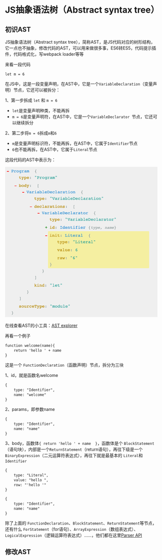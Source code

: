 # JS抽象语法树（Abstract syntax tree）

## 初识AST
JS抽象语法树（Abstract syntax tree），简称AST，是JS代码对应的树形结构，它一点也不抽象，修改代码的AST，可以用来做很多事，ES6转ES5，代码提示插件，代码格式化，写webpack loader等等    

来看一段代码  

```
let m = 6
```
在JS中，这是一段变量声明，在AST中，它是一个```VariableDeclaration```（变量声明）节点，它还可以被拆分：  

1、第一步拆成 ```let``` 和 ```m = 6```  

* ```let```是变量声明种类，不能再拆
* ```m = 6```是变量声明符，在AST中，它是一个```VariableDeclarator ```节点，它还可以继续拆分

2、第二步将```m = 6```拆成```m```和```6```

* ```m```是变量声明标识符，不能再拆，在AST中，它属于```Identifier```节点
* ```6```也不能再拆，在AST中，它属于```Literal```节点

这段代码的AST中表示为：

![](https://raw.githubusercontent.com/wangmeijian/images/master/ast/ast.png)

在线查看AST的小工具：[AST explorer](https://astexplorer.net/)

再看一个例子
```
function welcome(name){
    return 'hello ' + name
}
```
这是一个 ```FunctionDeclaration```（函数声明）节点，拆分为三块

1、id，就是函数名welcome
```
{
    type: "Identifier",
    name: "welcome"
}
```
2、params，即参数name
```
{
    type: "Identifier",
    name: "name"
}
```
3、body，函数体```{ return 'hello ' + name  }```，函数体是个 ```BlockStatement```（语句块），内部是一个```ReturnStatement```（return语句），再往下级是一个 ```BinaryExpression```（二元运算符表达式），再往下就是最基本的 ```Literal```和```Identifier```  

```
{
    type: "Literal",
    value: "hello ",
    row: "'hello '"
}
```

```
{
    type: "Identifier",
    name: "name"
}
```
除了上面的 ```FunctionDeclaration```、```BlockStatement```、```ReturnStatement```等节点，还有什么 ```ForStatement```（for语句）、```ArrayExpression```（数组表达式）、```LogicalExpression```（逻辑运算符表达式）……，他们都在这里[Parser API](https://developer.mozilla.org/zh-CN/docs/Mozilla/Projects/SpiderMonkey/Parser_API)

## 修改AST


